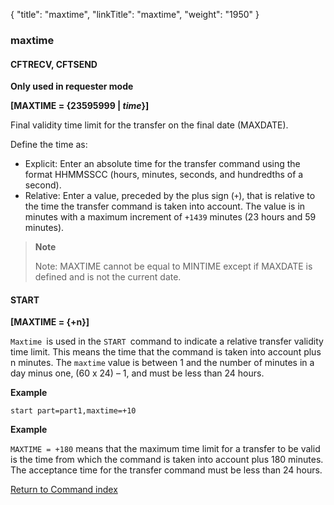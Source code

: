 {
    "title": "maxtime",
    "linkTitle": "maxtime",
    "weight": "1950"
}<span id="maxtime"></span>

### maxtime

<span id="maxtime_CFTRECV"></span>

#### CFTRECV, CFTSEND

****Only used in requester
mode****

**[MAXTIME = {<span class="underline">23595999</span> &#124; *time*}]**

Final validity time limit for the transfer on the final date (MAXDATE).

Define the time as:

- Explicit: Enter an absolute time for the transfer command using the format HHMMSSCC (hours, minutes, seconds, and hundredths of a second).
- Relative: Enter a value, preceded by the plus sign (`+`), that is relative to the time the transfer command is taken into
    account. The value is in minutes with a maximum increment of `+1439` minutes (23 hours and 59 minutes).

> **Note**
>
> Note: MAXTIME cannot be equal to MINTIME except if MAXDATE is defined and
> is not the current date.

#### START

**[MAXTIME = {+n}]**

`Maxtime `is used in the `START `command to indicate a relative transfer validity time limit. This means the time that the command is taken into account plus n minutes. The `maxtime` value is between 1 and the number of minutes in a day minus one, (60 x 24) – 1, and must be less than 24 hours.

****Example****

```
start part=part1,maxtime=+10
```

****Example****

`MAXTIME = +180` means that the maximum time limit for a transfer to be valid is the time from which the command is taken into account plus 180 minutes. The acceptance time for the transfer command must be less than 24 hours.

[Return to Command index](../../)

####
